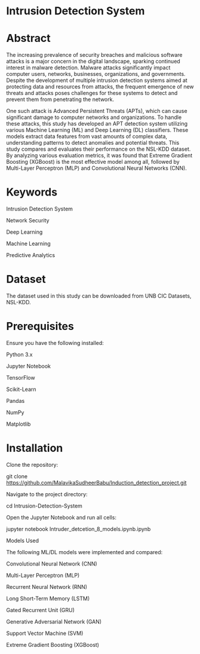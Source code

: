 # Intrusion Detection System 

# Abstract

The increasing prevalence of security breaches and malicious software attacks is a major concern in the digital landscape, sparking continued interest in malware detection. Malware attacks significantly impact computer users, networks, businesses, organizations, and governments. Despite the development of multiple intrusion detection systems aimed at protecting data and resources from attacks, the frequent emergence of new threats and attacks poses challenges for these systems to detect and prevent them from penetrating the network.

One such attack is Advanced Persistent Threats (APTs), which can cause significant damage to computer networks and organizations. To handle these attacks, this study has developed an APT detection system utilizing various Machine Learning (ML) and Deep Learning (DL) classifiers. These models extract data features from vast amounts of complex data, understanding patterns to detect anomalies and potential threats. This study compares and evaluates their performance on the NSL-KDD dataset. By analyzing various evaluation metrics, it was found that Extreme Gradient Boosting (XGBoost) is the most effective model among all, followed by Multi-Layer Perceptron (MLP) and Convolutional Neural Networks (CNN).

# Keywords

Intrusion Detection System

Network Security

Deep Learning

Machine Learning

Predictive Analytics

# Dataset

The dataset used in this study can be downloaded from UNB CIC Datasets, NSL-KDD.

# Prerequisites

Ensure you have the following installed:

Python 3.x

Jupyter Notebook

TensorFlow

Scikit-Learn

Pandas

NumPy

Matplotlib

# Installation

Clone the repository:

git clone https://github.com/MalavikaSudheerBabu/Induction_detection_project.git

Navigate to the project directory:

cd Intrusion-Detection-System

Open the Jupyter Notebook and run all cells:

jupyter notebook Intruder_detcetion_8_models.ipynb.ipynb

Models Used

The following ML/DL models were implemented and compared:

Convolutional Neural Network (CNN)

Multi-Layer Perceptron (MLP)

Recurrent Neural Network (RNN)

Long Short-Term Memory (LSTM)

Gated Recurrent Unit (GRU)

Generative Adversarial Network (GAN)

Support Vector Machine (SVM)

Extreme Gradient Boosting (XGBoost)


